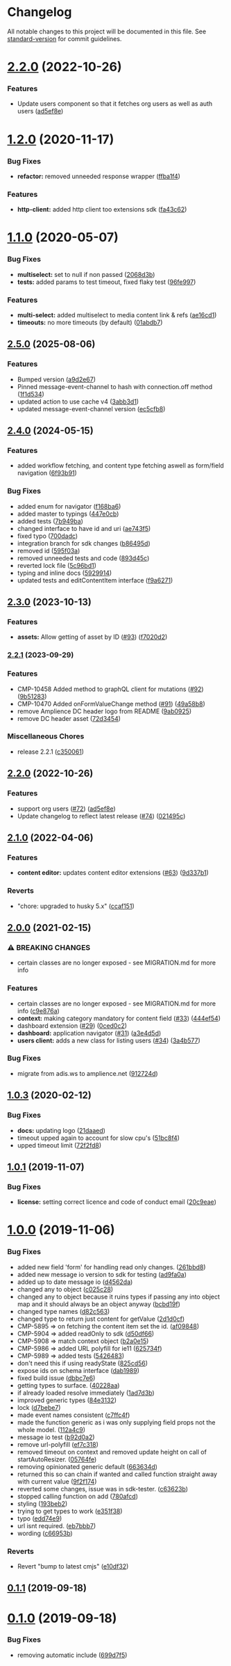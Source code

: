 # Changelog

All notable changes to this project will be documented in this file. See [standard-version](https://github.com/conventional-changelog/standard-version) for commit guidelines.

# [2.2.0](https://github.com/amplience/dc-extensions-sdk/compare/v2.1.0...v2.2.0) (2022-10-26)

### Features

- Update users component so that it fetches org users as well as auth users ([ad5ef8e](https://github.com/amplience/dc-extensions-sdk/commit/ad5ef8ed6428c87cddc9a1623bd36231c207d73a))

# [1.2.0](https://github.com/amplience/dc-extensions-sdk/compare/v1.1.0...v1.2.0) (2020-11-17)

### Bug Fixes

- **refactor:** removed unneeded response wrapper ([ffba1f4](https://github.com/amplience/dc-extensions-sdk/commit/ffba1f467792a5543381e62dd292542da453d25a))

### Features

- **http-client:** added http client too extensions sdk ([fa43c62](https://github.com/amplience/dc-extensions-sdk/commit/fa43c628c1c04960b9d9023bd664349a9bd0edba))

# [1.1.0](https://github.com/amplience/dc-extensions-sdk/compare/v1.0.3...v1.1.0) (2020-05-07)

### Bug Fixes

- **multiselect:** set to null if non passed ([2068d3b](https://github.com/amplience/dc-extensions-sdk/commit/2068d3bd94d6129112c0112a39a1174cf7645424))
- **tests:** added params to test timeout, fixed flaky test ([96fe997](https://github.com/amplience/dc-extensions-sdk/commit/96fe997769ebaec44995eb464ca10d8b02713fb3))

### Features

- **multi-select:** added multiselect to media content link & refs ([ae16cd1](https://github.com/amplience/dc-extensions-sdk/commit/ae16cd122790852ac535cd2bbe03b544f5dd3c9a))
- **timeouts:** no more timeouts (by default) ([01abdb7](https://github.com/amplience/dc-extensions-sdk/commit/01abdb72b9a1b961a20058f27d912cc58a3f4af1))

## [2.5.0](https://www.github.com/amplience/dc-extensions-sdk/compare/v2.4.0...v2.5.0) (2025-08-06)


### Features

* Bumped version ([a9d2e67](https://www.github.com/amplience/dc-extensions-sdk/commit/a9d2e677a7e7d6dcfef863c9439af81df108495a))
* Pinned message-event-channel to hash with connection.off method ([1f1d534](https://www.github.com/amplience/dc-extensions-sdk/commit/1f1d534fe640d6dfbc2c590111797e308c6621a4))
* updated action to use cache v4 ([3abb3d1](https://www.github.com/amplience/dc-extensions-sdk/commit/3abb3d1209512ff00f1ef2671628ffa042cb8edc))
* updated message-event-channel version ([ec5cfb8](https://www.github.com/amplience/dc-extensions-sdk/commit/ec5cfb82a62f099cbaeec98e68ee8f471545fb8a))

## [2.4.0](https://www.github.com/amplience/dc-extensions-sdk/compare/v2.3.0...v2.4.0) (2024-05-15)


### Features

* added workflow fetching, and content type fetching aswell as form/field navigation ([6f93b91](https://www.github.com/amplience/dc-extensions-sdk/commit/6f93b91831ae3d893cc3e845d633cbf99f85eb98))


### Bug Fixes

* added enum for navigator ([f168ba6](https://www.github.com/amplience/dc-extensions-sdk/commit/f168ba6b74d79810fc161a11df363f454387fe3b))
* added master to typings ([447e0cb](https://www.github.com/amplience/dc-extensions-sdk/commit/447e0cb444cb972e3ca87dbd43fbf77225acd82c))
* added tests ([7b949ba](https://www.github.com/amplience/dc-extensions-sdk/commit/7b949ba3288321076b3dbde509f7b940bf7e9e02))
* changed interface to have id and uri ([ae743f5](https://www.github.com/amplience/dc-extensions-sdk/commit/ae743f5fcfbde2f6d9d53364dee1de3f1c7fa298))
* fixed typo ([700dadc](https://www.github.com/amplience/dc-extensions-sdk/commit/700dadc8c2b70f4f6324557fc5aaed51c8d4ec7f))
* integration branch for sdk changes ([b86495d](https://www.github.com/amplience/dc-extensions-sdk/commit/b86495db6a40c890681a518e6086a0f2434763bc))
* removed id ([595f03a](https://www.github.com/amplience/dc-extensions-sdk/commit/595f03a7d129a6727f00d969a294801ba037e820))
* removed unneeded tests and code ([893d45c](https://www.github.com/amplience/dc-extensions-sdk/commit/893d45c79b0d5fb6806201a740b5eef0b7e37b62))
* reverted lock file ([5c96bd1](https://www.github.com/amplience/dc-extensions-sdk/commit/5c96bd1a87341617497fe19653e17a66e2ace290))
* typing and inline docs ([5929914](https://www.github.com/amplience/dc-extensions-sdk/commit/592991488a3f4f70b1d06ac81c7840d266708cf8))
* updated tests and editContentItem interface ([f9a6271](https://www.github.com/amplience/dc-extensions-sdk/commit/f9a6271c715162d7f02dd092736d0869e7f783b1))

## [2.3.0](https://www.github.com/amplience/dc-extensions-sdk/compare/v2.2.1...v2.3.0) (2023-10-13)


### Features

* **assets:** Allow getting of asset by ID ([#93](https://www.github.com/amplience/dc-extensions-sdk/issues/93)) ([f7020d2](https://www.github.com/amplience/dc-extensions-sdk/commit/f7020d284d93eed2868518e1bdab851c25431173))

### [2.2.1](https://www.github.com/amplience/dc-extensions-sdk/compare/v2.2.0...v2.2.1) (2023-09-29)


### Features

* CMP-10458 Added method to graphQL client for mutations ([#92](https://www.github.com/amplience/dc-extensions-sdk/issues/92)) ([9b51283](https://www.github.com/amplience/dc-extensions-sdk/commit/9b51283fa36da7cc519b6fef36f444c97fe038e9))
* CMP-10470 Added onFormValueChange method ([#91](https://www.github.com/amplience/dc-extensions-sdk/issues/91)) ([49a58b8](https://www.github.com/amplience/dc-extensions-sdk/commit/49a58b89026adb2821f03a9b2e237e89e391c03b))
* remove Amplience DC header logo from README ([9ab0925](https://www.github.com/amplience/dc-extensions-sdk/commit/9ab092566b71876531f57d5f39b15a22ae151914))
* remove DC header asset ([72d3454](https://www.github.com/amplience/dc-extensions-sdk/commit/72d345404b6f618002e135b65ef47833e30f5f7d))


### Miscellaneous Chores

* release 2.2.1 ([c350061](https://www.github.com/amplience/dc-extensions-sdk/commit/c350061562b3a068ffec8462ae893186bee110fa))

## [2.2.0](https://www.github.com/amplience/dc-extensions-sdk/compare/v2.1.0...v2.2.0) (2022-10-26)


### Features

* support org users ([#72](https://www.github.com/amplience/dc-extensions-sdk/issues/72)) ([ad5ef8e](https://www.github.com/amplience/dc-extensions-sdk/commit/ad5ef8ed6428c87cddc9a1623bd36231c207d73a))
* Update changelog to reflect latest release ([#74](https://www.github.com/amplience/dc-extensions-sdk/issues/74)) ([021495c](https://www.github.com/amplience/dc-extensions-sdk/commit/021495c6dad22f5d06f04cc312a2ae95ebc35aee))

## [2.1.0](https://www.github.com/amplience/dc-extensions-sdk/compare/v2.0.0...v2.1.0) (2022-04-06)

### Features

- **content editor:** updates content editor extensions ([#63](https://www.github.com/amplience/dc-extensions-sdk/issues/63)) ([9d337b1](https://www.github.com/amplience/dc-extensions-sdk/commit/9d337b1d4bfacad55ccb3d9a6b7210560d9c55f7))

### Reverts

- "chore: upgraded to husky 5.x" ([ccaf151](https://www.github.com/amplience/dc-extensions-sdk/commit/ccaf1512cc8e1a1693cf30efa43414280688465d))

## [2.0.0](https://www.github.com/amplience/dc-extensions-sdk/compare/v1.2.0...v2.0.0) (2021-02-15)

### ⚠ BREAKING CHANGES

- certain classes are no longer exposed - see MIGRATION.md for more info

### Features

- certain classes are no longer exposed - see MIGRATION.md for more info ([c9e876a](https://www.github.com/amplience/dc-extensions-sdk/commit/c9e876a6faa662414770874ca463ae175d5d166b))
- **context:** making category mandatory for content field ([#33](https://www.github.com/amplience/dc-extensions-sdk/issues/33)) ([444ef54](https://www.github.com/amplience/dc-extensions-sdk/commit/444ef54f3866d7214b26ced0f3a0ba441f9ae24a))
- dashboard extension ([#29](https://www.github.com/amplience/dc-extensions-sdk/issues/29)) ([0ced0c2](https://www.github.com/amplience/dc-extensions-sdk/commit/0ced0c23c37b17c64ee16c9304f8292200a2e661))
- **dashboard:** application navigator ([#31](https://www.github.com/amplience/dc-extensions-sdk/issues/31)) ([a3e4d5d](https://www.github.com/amplience/dc-extensions-sdk/commit/a3e4d5d1a7d5159e155e7a81d763217c10c40936))
- **users client:** adds a new class for listing users ([#34](https://www.github.com/amplience/dc-extensions-sdk/issues/34)) ([3a4b577](https://www.github.com/amplience/dc-extensions-sdk/commit/3a4b577e5aa49b6d2a5e898d9763ae32e63ebb7b))

### Bug Fixes

- migrate from adis.ws to amplience.net ([912724d](https://www.github.com/amplience/dc-extensions-sdk/commit/912724dc197b68881387711283f61e6a102d1c65))

## [1.0.3](https://github.com/amplience/dc-extensions-sdk/compare/v1.0.2...v1.0.3) (2020-02-12)

### Bug Fixes

- **docs:** updating logo ([21daaed](https://github.com/amplience/dc-extensions-sdk/commit/21daaedff1ef3461697b8421f6757469bf993fb3))
- timeout upped again to account for slow cpu's ([51bc8f4](https://github.com/amplience/dc-extensions-sdk/commit/51bc8f44e0f372e916543ba1c54aa8d6ebf90a12))
- upped timeout limit ([72f2fd8](https://github.com/amplience/dc-extensions-sdk/commit/72f2fd81ce9966f207728707d08ca91d56ad0cb1))

## [1.0.1](https://github.com/amplience/dc-extensions-sdk/compare/v1.0.0...v1.0.1) (2019-11-07)

### Bug Fixes

- **license:** setting correct licence and code of conduct email ([20c9eae](https://github.com/amplience/dc-extensions-sdk/commit/20c9eaef6376390bd255ba7af1349a85d74917b9))

# [1.0.0](https://github.com/amplience/dc-extensions-sdk/compare/0.1.1...v1.0.0) (2019-11-06)

### Bug Fixes

- added new field 'form' for handling read only changes. ([261bbd8](https://github.com/amplience/dc-extensions-sdk/commit/261bbd82ce54df240e6de2aedfe69c83e96639fa))
- added new message io version to sdk for testing ([ad9fa0a](https://github.com/amplience/dc-extensions-sdk/commit/ad9fa0a703fe0c03ceb41a87132168cfb669a8dd))
- added up to date message io ([d4562da](https://github.com/amplience/dc-extensions-sdk/commit/d4562da1945f51828dbe048bb44c74e840fc6a1c))
- changed any to object ([c025c28](https://github.com/amplience/dc-extensions-sdk/commit/c025c289940b12669b8bab524b7ac6584a9f1d3f))
- changed any to object because it ruins types if passing any into object map and it should always be an object anyway ([bcbd19f](https://github.com/amplience/dc-extensions-sdk/commit/bcbd19fbdef6089b40de8480d160943fb13c068d))
- changed type names ([d82c563](https://github.com/amplience/dc-extensions-sdk/commit/d82c5630883a6b6ccf80a9cc933cee79bb3bce75))
- changed type to return just content for getValue ([2d1d0cf](https://github.com/amplience/dc-extensions-sdk/commit/2d1d0cf92981433d2196653f6a5079570564d28c))
- CMP-5895 => on fetching the content item set the id. ([af09848](https://github.com/amplience/dc-extensions-sdk/commit/af098489fc776d5076ae220ff17abd07d377ec05))
- CMP-5904 => added readOnly to sdk ([d50df66](https://github.com/amplience/dc-extensions-sdk/commit/d50df66bf2f1e99755b7129a575d0a0abed57ca7))
- CMP-5908 => match context object ([b2a0e15](https://github.com/amplience/dc-extensions-sdk/commit/b2a0e156d012c4515c8b5275c917b5b8e5e6f359))
- CMP-5986 => added URL polyfill for ie11 ([625734f](https://github.com/amplience/dc-extensions-sdk/commit/625734fd99b43ee1f2c63a8885ade43913202fea))
- CMP-5989 => added tests ([5426483](https://github.com/amplience/dc-extensions-sdk/commit/5426483b690622647f295e9bea61bef990c6b696))
- don't need this if using readyState ([825cd56](https://github.com/amplience/dc-extensions-sdk/commit/825cd564108fbaff8a8b196e2c4fefef4ee01279))
- expose ids on schema interface ([dab1989](https://github.com/amplience/dc-extensions-sdk/commit/dab19891d1ae0289c286757067d8a60288117eef))
- fixed build issue ([dbbc7e6](https://github.com/amplience/dc-extensions-sdk/commit/dbbc7e624b6edb7aefd086dbd5da86e809954e21))
- getting types to surface. ([40228aa](https://github.com/amplience/dc-extensions-sdk/commit/40228aa32bb4dc63a042c35740133ac96101f435))
- if already loaded resolve immediately ([1ad7d3b](https://github.com/amplience/dc-extensions-sdk/commit/1ad7d3b7b169a3c117eaa9394de5e35b41af75a1))
- improved generic types ([84e3132](https://github.com/amplience/dc-extensions-sdk/commit/84e313282d6a96158dbed1a321c5b0b8703cdff0))
- lock ([d7bebe7](https://github.com/amplience/dc-extensions-sdk/commit/d7bebe7e276bad209956efdc817cadb1c2091348))
- made event names consistent ([c7ffc4f](https://github.com/amplience/dc-extensions-sdk/commit/c7ffc4f8bca7f11fdbd068179c3d27aa0f10b065))
- made the function generic as i was only supplying field props not the whole model. ([112a4c9](https://github.com/amplience/dc-extensions-sdk/commit/112a4c9c7444d2bd426bb3d1a11c5a1bef35e4df))
- message io test ([b92d0a2](https://github.com/amplience/dc-extensions-sdk/commit/b92d0a26d1b8b700925e0a58a4ddf8cb80efc8f8))
- remove url-polyfill ([ef7c318](https://github.com/amplience/dc-extensions-sdk/commit/ef7c31850259576a00047d6897529ee88df98b6d))
- removed timeout on context and removed update height on call of startAutoResizer. ([05764fe](https://github.com/amplience/dc-extensions-sdk/commit/05764fe0143c03b9ecfb273549bb3e0f098f0a6f))
- removing opinionated generic default ([663634d](https://github.com/amplience/dc-extensions-sdk/commit/663634d81a690a3e904808cff5640afd31f88cb1))
- returned this so can chain if wanted and called function straight away with current value ([9f2f174](https://github.com/amplience/dc-extensions-sdk/commit/9f2f1745974e5a56c721fef495dea4cbe44556f1))
- reverted some changes, issue was in sdk-tester. ([c63623b](https://github.com/amplience/dc-extensions-sdk/commit/c63623bb33cf0ee90de7ebc828f77fa315a360a7))
- stopped calling function on add ([780afcd](https://github.com/amplience/dc-extensions-sdk/commit/780afcd713aa9b7928846ff27c8b1320b98227bf))
- styling ([193beb2](https://github.com/amplience/dc-extensions-sdk/commit/193beb2d80b7b41849b1629493e0b1d45f99bd13))
- trying to get types to work ([e351f38](https://github.com/amplience/dc-extensions-sdk/commit/e351f38cf13acd864910fe6f534279f8412d1c61))
- typo ([edd74e9](https://github.com/amplience/dc-extensions-sdk/commit/edd74e969f2175bfcbb08c33a6fc32063f84854d))
- url isnt required. ([eb7bbb7](https://github.com/amplience/dc-extensions-sdk/commit/eb7bbb7ed4a813fb0c05b23d0220fcc7b482d30d))
- wording ([c66953b](https://github.com/amplience/dc-extensions-sdk/commit/c66953b264c09bf71ef5587cbcf132f30ef119d1))

### Reverts

- Revert "bump to latest cmjs" ([e10df32](https://github.com/amplience/dc-extensions-sdk/commit/e10df32dead1b03a0a2f62bc7d2cf2d5db456316))

## [0.1.1](https://github.com/amplience/dc-extensions-sdk/compare/0.1.0...0.1.1) (2019-09-18)

# [0.1.0](https://github.com/amplience/dc-extensions-sdk/compare/699d7f524973a632794d1f17ee035bcd5c522760...0.1.0) (2019-09-18)

### Bug Fixes

- removing automatic include ([699d7f5](https://github.com/amplience/dc-extensions-sdk/commit/699d7f524973a632794d1f17ee035bcd5c522760))
